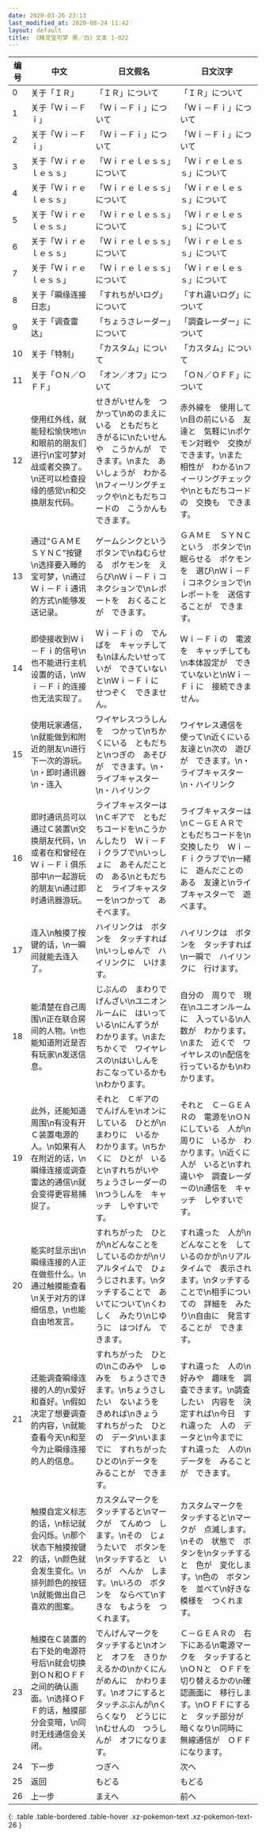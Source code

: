 ```yaml
---
date: 2020-03-26 23:13
last_modified_at: 2020-08-24 11:42
layout: default
title: 《精灵宝可梦 黑／白》文本 1-022
---
```

| 编号 | 中文 | 日文假名 | 日文汉字 |
| ---- | ---- | ---- | --- |
| 0 | 关于「ＩＲ」 | 「ＩＲ」について | 「ＩＲ」について |
| 1 | 关于「Ｗｉ－Ｆｉ」 | 「Ｗｉ－Ｆｉ」について | 「Ｗｉ－Ｆｉ」について |
| 2 | 关于「Ｗｉ－Ｆｉ」 | 「Ｗｉ－Ｆｉ」について | 「Ｗｉ－Ｆｉ」について |
| 3 | 关于「Ｗｉｒｅｌｅｓｓ」 | 「Ｗｉｒｅｌｅｓｓ」について | 「Ｗｉｒｅｌｅｓｓ」について |
| 4 | 关于「Ｗｉｒｅｌｅｓｓ」 | 「Ｗｉｒｅｌｅｓｓ」について | 「Ｗｉｒｅｌｅｓｓ」について |
| 5 | 关于「Ｗｉｒｅｌｅｓｓ」 | 「Ｗｉｒｅｌｅｓｓ」について | 「Ｗｉｒｅｌｅｓｓ」について |
| 6 | 关于「Ｗｉｒｅｌｅｓｓ」 | 「Ｗｉｒｅｌｅｓｓ」について | 「Ｗｉｒｅｌｅｓｓ」について |
| 7 | 关于「Ｗｉｒｅｌｅｓｓ」 | 「Ｗｉｒｅｌｅｓｓ」について | 「Ｗｉｒｅｌｅｓｓ」について |
| 8 | 关于「瞬缘连接日志」 | 「すれちがいログ」について | 「すれ違いログ」について |
| 9 | 关于「调查雷达」 | 「ちょうさレーダー」について | 「調査レーダー」について |
| 10 | 关于「特制」 | 「カスタム」について | 「カスタム」について |
| 11 | 关于「ＯＮ／ＯＦＦ」 | 「オン／オフ」について | 「ＯＮ／ＯＦＦ」について |
| 12 | 使用红外线，就能轻松愉快地\n和眼前的朋友们进行\n宝可梦对战或者交换了。\n还可以检查投缘的感觉\n和交换朋友代码。 | せきがいせんを　つかって\nめのまえにいる　ともだちと　きがるに\nたいせんや　こうかんが　できます。\nまた　あいしょうが　わかる\nフィーリングチェックや\nともだちコードの　こうかんも　できます。 | 赤外線を　使用して\n目の前にいる　友達と　気軽に\nポケモン対戦や　交換が　できます。\nまた　相性が　わかる\nフィーリングチェックや\nともだちコードの　交換も　できます。 |
| 13 | 通过“ＧＡＭＥ　ＳＹＮＣ”按键\n选择要入睡的宝可梦，\n通过Ｗｉ－Ｆｉ通讯的方式\n能够发送记录。 | ゲームシンクという　ボタンで\nねむらせる　ポケモンを　えらび\nＷｉ－Ｆｉコネクションで\nレポートを　おくることが　できます。 | ＧＡＭＥ　ＳＹＮＣという　ボタンで\n眠らせる　ポケモンを　選び\nＷｉ－Ｆｉコネクションで\nレポートを　送信することが　できます。 |
| 14 | 即使接收到Ｗｉ－Ｆｉ的信号\n也不能进行主机设置的话，\nＷｉ－Ｆｉ的连接也无法实现了。 | Ｗｉ－Ｆｉの　でんぱを　キャッチしても\nほんたいせっていが　できていないと\nＷｉ－Ｆｉに　せつぞく　できません。 | Ｗｉ－Ｆｉの　電波を　キャッチしても\n本体設定が　できていないと\nＷｉ－Ｆｉに　接続できません。 |
| 15 | 使用玩家通信，\n就能做到和附近的朋友\n进行下一次的游玩。\n・即时通讯器\n・连入 | ワイヤレスつうしんを　つかって\nちかくにいる　ともだちと\nつぎの　あそびが　できます。\n・ライブキャスター\n・ハイリンク | ワイヤレス通信を　使って\n近くにいる　友達と\n次の　遊びが　できます。\n・ライブキャスター\n・ハイリンク |
| 16 | 即时通讯员可以通过Ｃ装置\n交换朋友代码，\n或者在和曾经在Ｗｉ－Ｆｉ俱乐部中\n一起游玩的朋友\n通过即时通讯器游玩。 | ライブキャスターは\nＣギアで　ともだちコードを\nこうかんしたり　Ｗｉ－Ｆｉクラブで\nいっしょに　あそんだことの　ある\nともだちと　ライブキャスターを\nつかって　あそべます。 | ライブキャスターは\nＣ－ＧＥＡＲで　ともだちコードを\n交換したり　Ｗｉ－Ｆｉクラブで\n一緒に　遊んだことの　ある　友達と\nライブキャスターで　遊べます。 |
| 17 | 连入\n触摸了按键的话，\n一瞬间就能去连入了。 | ハイリンクは　ボタンを　タッチすれば\nいっしゅんで　ハイリンクに　いけます。 | ハイリンクは　ボタンを　タッチすれば\n一瞬で　ハイリンクに　行けます。 |
| 18 | 能清楚在自己周围\n正在联合房间的人物。\n也能知道附近是否有玩家\n发送信息。 | じぶんの　まわりで　げんざい\nユニオンルームに　はいっている\nにんずうが　わかります。\nまた　ちかくで　ワイヤレスの\nはいしんを　おこなっているかも\nわかります。 | 自分の　周りで　現在\nユニオンルームに　入っている\n人数が　わかります。\nまた　近くで　ワイヤレスの\n配信を　行っているかも\nわかります。 |
| 19 | 此外，还能知道周围\n有没有开Ｃ装置电源的人。\n如果有人在附近的话，\n瞬缘连接或调查雷达的通信\n就会变得更容易捕捉了。 | それと　Ｃギアの　でんげんを\nオンにしている　ひとが\nまわりに　いるか　わかります。\nちかくに　ひとが　いると\nすれちがいや　ちょうさレーダーの\nつうしんを　キャッチ　しやすいです。 | それと　Ｃ－ＧＥＡＲの　電源を\nＯＮにしている　人が\n周りに　いるか　わかります。\n近くに　人が　いると\nすれ違いや　調査レーダーの\n通信を　キャッチ　しやすいです。 |
| 20 | 能实时显示出\n瞬缘连接的人正在做些什么。\n通过触摸能查看\n关于对方的详细信息，\n也能自由地发言。 | すれちがった　ひとが\nどんなことを　しているのかが\nリアルタイムで　ひょうじされます。\nタッチすることで　あいてについて\nくわしく　みたり\nじゆうに　はつげん　できます。 | すれ違った　人が\nどんなことを　しているのかが\nリアルタイムで　表示されます。\nタッチすることで\n相手についての　詳細を　みたり\n自由に　発言することが　できます。 |
| 21 | 还能调查瞬缘连接的人的\n爱好和喜好。\n假如决定了想要调查的内容，\n就能查看今天\n和至今为止瞬缘连接的人的信息。 | すれちがった　ひとの\nこのみや　しゅみを　ちょうさできます。\nちょうさしたい　ないようを　きめれば\nきょう　すれちがった　ひとの　データ\nいままでに　すれちがった　ひとの\nデータを　みることが　できます。 | すれ違った　人の\n好みや　趣味を　調査できます。\n調査したい　内容を　決定すれば\n今日　すれ違った　人の　データと\n今までに　すれ違った　人の\nデータを　みることが　できます。 |
| 22 | 触摸自定义标志的话，\n标记就会闪烁。\n那个状态下触摸按键的话，\n颜色就会发生变化。\n排列颜色的按钮\n就能做出自己喜欢的图案。 | カスタムマークを　タッチすると\nマークが　てんめつ　します。\nその　じょうたいで　ボタンを\nタッチすると　いろが　へんか　します。\nいろの　ボタンを　ならべて\nすきな　もようを　つくれます。 | カスタムマークを　タッチすると\nマークが　点滅します。\nその　状態で　ボタンを\nタッチすると　色が　変化します。\n色の　ボタンを　並べて\n好きな　模様を　つくれます。 |
| 23 | 触摸在Ｃ装置的右下处的电源符号后\n就会切换到ＯＮ和ＯＦＦ之间的确认画面。\n选择ＯＦＦ的话，触摸部分会变暗，\n同时无线通信会关闭。 | でんげんマークを　タッチすると\nオンと　オフを　きりかえるかの\nかくにんがめんに　かわります。\nオフにすると　タッチぶぶんが\nくらくなり　どうじに\nむせんの　つうしんが　オフになります。 | Ｃ－ＧＥＡＲの　右下にある\n電源マークを　タッチすると\nＯＮと　ＯＦＦを　切り替えるかの\n確認画面に　移行します。\nＯＦＦにすると　タッチ部分が　暗くなり\n同時に　無線通信が　ＯＦＦになります。 |
| 24 | 下一步 | つぎへ | 次へ |
| 25 | 返回 | もどる | もどる |
| 26 | 上一步 | まえへ | 前へ |
{: .table .table-bordered .table-hover .xz-pokemon-text .xz-pokemon-text-26 }